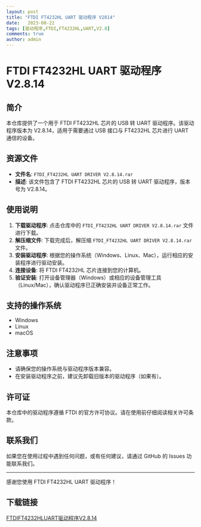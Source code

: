 ```yaml
---
layout: post
title: "FTDI FT4232HL UART 驱动程序 V2814"
date:   2023-08-22
tags: [驱动程序,FTDI,FT4232HL,UART,V2.8]
comments: true
author: admin
---
```

# FTDI FT4232HL UART 驱动程序 V2.8.14

## 简介

本仓库提供了一个用于 FTDI FT4232HL 芯片的 USB 转 UART 驱动程序。该驱动程序版本为 V2.8.14，适用于需要通过 USB 接口与 FT4232HL 芯片进行 UART 通信的设备。

## 资源文件

- **文件名**: `FTDI_FT4232HL UART DRIVER V2.8.14.rar`
- **描述**: 该文件包含了 FTDI FT4232HL 芯片的 USB 转 UART 驱动程序，版本号为 V2.8.14。

## 使用说明

1. **下载驱动程序**: 点击仓库中的 `FTDI_FT4232HL UART DRIVER V2.8.14.rar` 文件进行下载。
2. **解压缩文件**: 下载完成后，解压缩 `FTDI_FT4232HL UART DRIVER V2.8.14.rar` 文件。
3. **安装驱动程序**: 根据您的操作系统（Windows、Linux、Mac），运行相应的安装程序进行驱动安装。
4. **连接设备**: 将 FTDI FT4232HL 芯片连接到您的计算机。
5. **验证安装**: 打开设备管理器（Windows）或相应的设备管理工具（Linux/Mac），确认驱动程序已正确安装并设备正常工作。

## 支持的操作系统

- Windows
- Linux
- macOS

## 注意事项

- 请确保您的操作系统与驱动程序版本兼容。
- 在安装驱动程序之前，建议先卸载旧版本的驱动程序（如果有）。

## 许可证

本仓库中的驱动程序遵循 FTDI 的官方许可协议。请在使用前仔细阅读相关许可条款。

## 联系我们

如果您在使用过程中遇到任何问题，或有任何建议，请通过 GitHub 的 Issues 功能联系我们。

---

感谢您使用 FTDI FT4232HL UART 驱动程序！

## 下载链接

[FTDIFT4232HLUART驱动程序V2.8.14](https://pan.quark.cn/s/883aa49d7617)